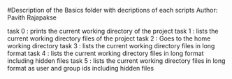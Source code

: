 #Description of the Basics folder with decriptions of each scripts
Author:  Pavith Rajapakse

task 0 : prints the current working directory of the project
task 1 : lists the current working directory files of the project
task 2 : Goes to the home working directory
task 3 : lists the current working directory files in long format
task 4 : lists the current working directory files in long format including hidden files
task 5 : lists the current working directory files in long format as user and group ids including hidden files

